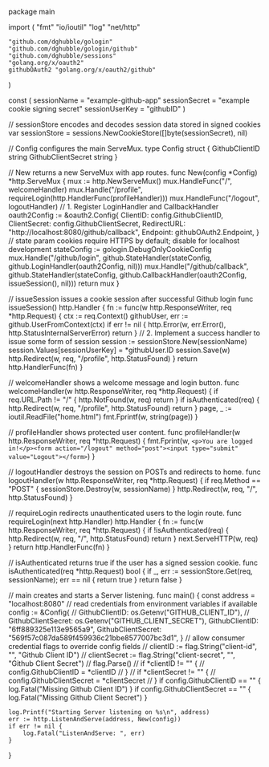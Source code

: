 package main

import (
	"fmt"
	"io/ioutil"
	"log"
	"net/http"

	"github.com/dghubble/gologin"
	"github.com/dghubble/gologin/github"
	"github.com/dghubble/sessions"
	"golang.org/x/oauth2"
	githubOAuth2 "golang.org/x/oauth2/github"
)

const (
	sessionName    = "example-github-app"
	sessionSecret  = "example cookie signing secret"
	sessionUserKey = "githubID"
)

// sessionStore encodes and decodes session data stored in signed cookies
var sessionStore = sessions.NewCookieStore([]byte(sessionSecret), nil)

// Config configures the main ServeMux.
type Config struct {
	GithubClientID     string
	GithubClientSecret string
}

// New returns a new ServeMux with app routes.
func New(config *Config) *http.ServeMux {
	mux := http.NewServeMux()
	mux.HandleFunc("/", welcomeHandler)
	mux.Handle("/profile", requireLogin(http.HandlerFunc(profileHandler)))
	mux.HandleFunc("/logout", logoutHandler)
	// 1. Register LoginHandler and CallbackHandler
	oauth2Config := &oauth2.Config{
		ClientID:     config.GithubClientID,
		ClientSecret: config.GithubClientSecret,
		RedirectURL:  "http://localhost:8080/github/callback",
		Endpoint:     githubOAuth2.Endpoint,
	}
	// state param cookies require HTTPS by default; disable for localhost development
	stateConfig := gologin.DebugOnlyCookieConfig
	mux.Handle("/github/login", github.StateHandler(stateConfig, github.LoginHandler(oauth2Config, nil)))
	mux.Handle("/github/callback", github.StateHandler(stateConfig, github.CallbackHandler(oauth2Config, issueSession(), nil)))
	return mux
}

// issueSession issues a cookie session after successful Github login
func issueSession() http.Handler {
	fn := func(w http.ResponseWriter, req *http.Request) {
		ctx := req.Context()
		githubUser, err := github.UserFromContext(ctx)
		if err != nil {
			http.Error(w, err.Error(), http.StatusInternalServerError)
			return
		}
		// 2. Implement a success handler to issue some form of session
		session := sessionStore.New(sessionName)
		session.Values[sessionUserKey] = *githubUser.ID
		session.Save(w)
		http.Redirect(w, req, "/profile", http.StatusFound)
	}
	return http.HandlerFunc(fn)
}

// welcomeHandler shows a welcome message and login button.
func welcomeHandler(w http.ResponseWriter, req *http.Request) {
	if req.URL.Path != "/" {
		http.NotFound(w, req)
		return
	}
	if isAuthenticated(req) {
		http.Redirect(w, req, "/profile", http.StatusFound)
		return
	}
	page, _ := ioutil.ReadFile("home.html")
	fmt.Fprintf(w, string(page))
}

// profileHandler shows protected user content.
func profileHandler(w http.ResponseWriter, req *http.Request) {
	fmt.Fprint(w, `<p>You are logged in!</p><form action="/logout" method="post"><input type="submit" value="Logout"></form>`)
}

// logoutHandler destroys the session on POSTs and redirects to home.
func logoutHandler(w http.ResponseWriter, req *http.Request) {
	if req.Method == "POST" {
		sessionStore.Destroy(w, sessionName)
	}
	http.Redirect(w, req, "/", http.StatusFound)
}

// requireLogin redirects unauthenticated users to the login route.
func requireLogin(next http.Handler) http.Handler {
	fn := func(w http.ResponseWriter, req *http.Request) {
		if !isAuthenticated(req) {
			http.Redirect(w, req, "/", http.StatusFound)
			return
		}
		next.ServeHTTP(w, req)
	}
	return http.HandlerFunc(fn)
}

// isAuthenticated returns true if the user has a signed session cookie.
func isAuthenticated(req *http.Request) bool {
	if _, err := sessionStore.Get(req, sessionName); err == nil {
		return true
	}
	return false
}

// main creates and starts a Server listening.
func main() {
	const address = "localhost:8080"
	// read credentials from environment variables if available
	config := &Config{
		// GithubClientID:     os.Getenv("GITHUB_CLIENT_ID"),
		// GithubClientSecret: os.Getenv("GITHUB_CLIENT_SECRET"),
		GithubClientID:     "6ff889325e113e9565a9",
		GithubClientSecret: "569f57c087da589f459936c21bbe8577007bc3d1",
	}
	// allow consumer credential flags to override config fields
	// clientID := flag.String("client-id", "", "Github Client ID")
	// clientSecret := flag.String("client-secret", "", "Github Client Secret")
	// flag.Parse()
	// if *clientID != "" {
	// 	config.GithubClientID = *clientID
	// }
	// if *clientSecret != "" {
	// 	config.GithubClientSecret = *clientSecret
	// }
	if config.GithubClientID == "" {
		log.Fatal("Missing Github Client ID")
	}
	if config.GithubClientSecret == "" {
		log.Fatal("Missing Github Client Secret")
	}

	log.Printf("Starting Server listening on %s\n", address)
	err := http.ListenAndServe(address, New(config))
	if err != nil {
		log.Fatal("ListenAndServe: ", err)
	}
}
